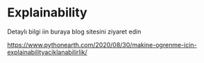 # Explainability

Detaylı bilgi iin buraya blog sitesini ziyaret edin

https://www.pythonearth.com/2020/08/30/makine-ogrenme-icin-explainabilityaciklanabilirlik/
